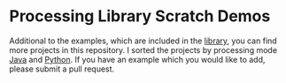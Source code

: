 # Processing Library Scratch Demos

Additional to the examples, which are included in the [library](https://github.com/mikebarkmin/processing-library-scratch), you can find more projects in this repository. I sorted the projects by processing mode [Java](./java) and [Python](./python). 
If you have an example which you would like to add, please submit a pull request.
